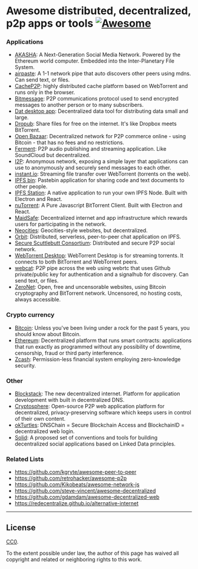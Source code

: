 
# Awesome distributed, decentralized, p2p apps or tools [![Awesome](https://cdn.rawgit.com/sindresorhus/awesome/d7305f38d29fed78fa85652e3a63e154dd8e8829/media/badge.svg)](https://github.com/sindresorhus/awesome)


### Applications

* [AKASHA](http://akasha.world): A Next-Generation Social Media Network. Powered by the Ethereum world computer. Embedded into the Inter-Planetary File System.
* [airpaste](https://github.com/mafintosh/airpaste): A 1-1 network pipe that auto discovers other peers using mdns. Can send text, or files.
* [CacheP2P](https://github.com/guerrerocarlos/CacheP2P): highly distributed cache platform based on WebTorrent and runs only in the browser.
* [Bitmessage](https://bitmessage.org): P2P communications protocol used to send encrypted messages to another person or to many subscribers.
* [Dat desktop app](https://github.com/datproject/dat-desktop): Decentralized data tool for distributing data small and large.
* [Dropub](https://dropub.com): Share files for free on the internet. It's like Dropbox meets BitTorrent.
* [Open Bazaar](https://openbazaar.org): Decentralized network for P2P commerce online - using Bitcoin - that has no fees and no restrictions.
* [Ferment](https://github.com/mmckegg/ferment): P2P audio publishing and streaming application. Like SoundCloud but decentralized.
* [I2P](https://geti2p.net): Anonymous network, exposing a simple layer that applications can use to anonymously and securely send messages to each other.
* [instant.io](https://github.com/feross/instant.io): Streaming file transfer over WebTorrent (torrents on the web).
* [IPFS bin](https://github.com/VictorBjelkholm/ipfsbin): Pastebin application for sharing code and text documents to other people.
* [IPFS Station](https://github.com/ipfs/station): A native application to run your own IPFS Node. Built with Electron and React.
* [nuTorrent](https://github.com/LeeChSien/nuTorrent): A Pure Javascript BitTorrent Client. Built with Electron and React.
* [MaidSafe](https://maidsafe.net): Decentralized internet and app infrastructure which rewards users for participating in the network.
* [Neocities](https://neocities.org): Geocities-style websites, but decentralized.
* [Orbit](https://github.com/haadcode/orbit): Distributed, serverless, peer-to-peer chat application on IPFS.
* [Secure Scuttlebutt Consortium](https://github.com/ssbc): Distributed and secure P2P social network.
* [WebTorrent Desktop](https://webtorrent.io/desktop): WebTorrent Desktop is for streaming torrents. It connects to both BitTorrent and WebTorrent peers.
* [webcat](https://github.com/mafintosh/webcat): P2P pipe across the web using webrtc that uses Github private/public key for authentication and a signalhub for discovery. Can send text, or files.
* [ZeroNet](https://zeronet.io/): Open, free and uncensorable websites, using Bitcoin cryptography and BitTorrent network. Uncensored, no hosting costs, always accessible.


### Crypto currency

* [Bitcoin](https://bitcoin.org): Unless you've been living under a rock for the past 5 years, you should know about Bitcoin.
* [Ethereum](https://ethereum.org): Decentralized platform that runs smart contracts: applications that run exactly as programmed without any possibility of downtime, censorship, fraud or third party interference.
* [Zcash](https://z.cash/): Permission-less financial system employing zero-knowledge security.


### Other

* [Blockstack](https://blockstack.org): The new decentralized internet. Platform for application development with built in decentralized DNS.
* [Cryptosphere](https://cryptosphere.io): Open-source P2P web application platform for decentralized, privacy-preserving software which keeps users in control of their own content.
* [okTurtles](https://okturtles.com): DNSChain = Secure Blockchain Access and BlockchainID = decentralized web login.
* [Solid](https://solid.mit.edu): A proposed set of conventions and tools for building decentralized social applications based on Linked Data principles.


### Related Lists

* https://github.com/kgryte/awesome-peer-to-peer
* https://github.com/retrohacker/awesome-p2p
* https://github.com/Kikobeats/awesome-network-js
* https://github.com/steve-vincent/awesome-decentralized
* https://github.com/gdamdam/awesome-decentralized-web
* https://redecentralize.github.io/alternative-internet


---

## License

[CC0](http://creativecommons.org/publicdomain/zero/1.0/).

To the extent possible under law, the author of this page has waived all copyright and related or neighboring rights to this work.
